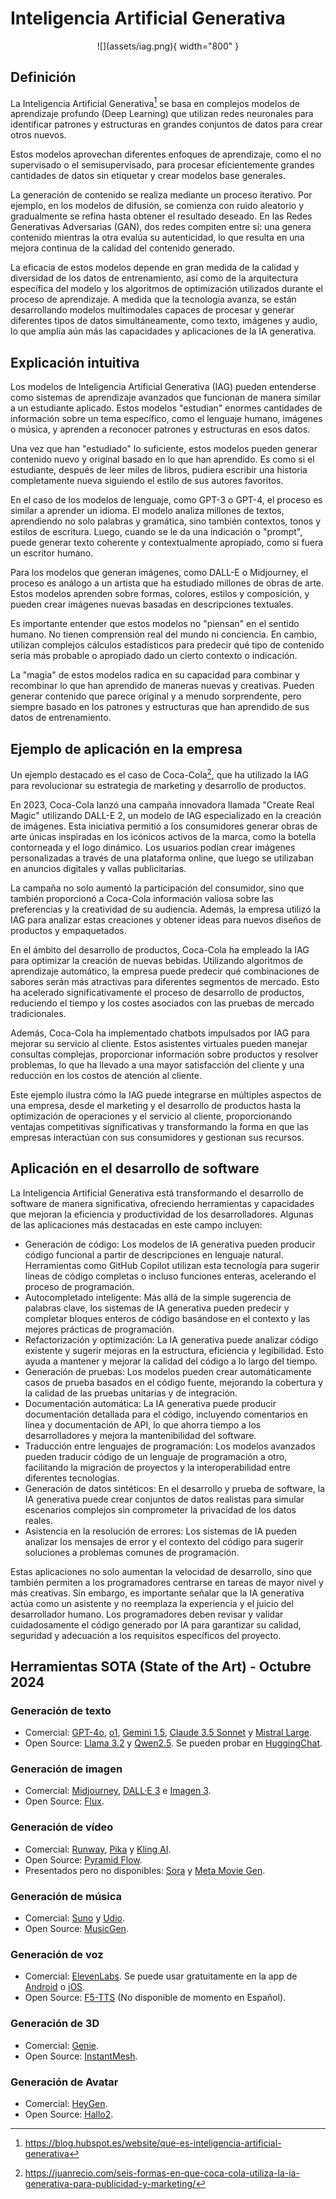 # Inteligencia Artificial Generativa

<center>
![](assets/iag.png){ width="800" }
</center>

## Definición

La Inteligencia Artificial Generativa[^1] se basa en complejos modelos de aprendizaje profundo (Deep Learning) que utilizan redes neuronales para identificar patrones y estructuras en grandes conjuntos de datos para crear otros nuevos.

Estos modelos aprovechan diferentes enfoques de aprendizaje, como el no supervisado o el semisupervisado, para procesar eficientemente grandes cantidades de datos sin etiquetar y crear modelos base generales.

La generación de contenido se realiza mediante un proceso iterativo. Por ejemplo, en los modelos de difusión, se comienza con ruido aleatorio y gradualmente se refina hasta obtener el resultado deseado. En las Redes Generativas Adversarias (GAN), dos redes compiten entre sí: una genera contenido mientras la otra evalúa su autenticidad, lo que resulta en una mejora continua de la calidad del contenido generado.

La eficacia de estos modelos depende en gran medida de la calidad y diversidad de los datos de entrenamiento, así como de la arquitectura específica del modelo y los algoritmos de optimización utilizados durante el proceso de aprendizaje. A medida que la tecnología avanza, se están desarrollando modelos multimodales capaces de procesar y generar diferentes tipos de datos simultáneamente, como texto, imágenes y audio, lo que amplía aún más las capacidades y aplicaciones de la IA generativa.

## Explicación intuitiva

Los modelos de Inteligencia Artificial Generativa (IAG) pueden entenderse como sistemas de aprendizaje avanzados que funcionan de manera similar a un estudiante aplicado. Estos modelos "estudian" enormes cantidades de información sobre un tema específico, como el lenguaje humano, imágenes o música, y aprenden a reconocer patrones y estructuras en esos datos.

Una vez que han "estudiado" lo suficiente, estos modelos pueden generar contenido nuevo y original basado en lo que han aprendido. Es como si el estudiante, después de leer miles de libros, pudiera escribir una historia completamente nueva siguiendo el estilo de sus autores favoritos.

En el caso de los modelos de lenguaje, como GPT-3 o GPT-4, el proceso es similar a aprender un idioma. El modelo analiza millones de textos, aprendiendo no solo palabras y gramática, sino también contextos, tonos y estilos de escritura. Luego, cuando se le da una indicación o "prompt", puede generar texto coherente y contextualmente apropiado, como si fuera un escritor humano.

Para los modelos que generan imágenes, como DALL-E o Midjourney, el proceso es análogo a un artista que ha estudiado millones de obras de arte. Estos modelos aprenden sobre formas, colores, estilos y composición, y pueden crear imágenes nuevas basadas en descripciones textuales.

Es importante entender que estos modelos no "piensan" en el sentido humano. No tienen comprensión real del mundo ni conciencia. En cambio, utilizan complejos cálculos estadísticos para predecir qué tipo de contenido sería más probable o apropiado dado un cierto contexto o indicación.

La "magia" de estos modelos radica en su capacidad para combinar y recombinar lo que han aprendido de maneras nuevas y creativas. Pueden generar contenido que parece original y a menudo sorprendente, pero siempre basado en los patrones y estructuras que han aprendido de sus datos de entrenamiento.

## Ejemplo de aplicación en la empresa

Un ejemplo destacado es el caso de Coca-Cola[^2], que ha utilizado la IAG para revolucionar su estrategia de marketing y desarrollo de productos.

En 2023, Coca-Cola lanzó una campaña innovadora llamada "Create Real Magic" utilizando DALL-E 2, un modelo de IAG especializado en la creación de imágenes. Esta iniciativa permitió a los consumidores generar obras de arte únicas inspiradas en los icónicos activos de la marca, como la botella contorneada y el logo dinámico. Los usuarios podían crear imágenes personalizadas a través de una plataforma online, que luego se utilizaban en anuncios digitales y vallas publicitarias.

La campaña no solo aumentó la participación del consumidor, sino que también proporcionó a Coca-Cola información valiosa sobre las preferencias y la creatividad de su audiencia. Además, la empresa utilizó la IAG para analizar estas creaciones y obtener ideas para nuevos diseños de productos y empaquetados.

En el ámbito del desarrollo de productos, Coca-Cola ha empleado la IAG para optimizar la creación de nuevas bebidas. Utilizando algoritmos de aprendizaje automático, la empresa puede predecir qué combinaciones de sabores serán más atractivas para diferentes segmentos de mercado. Esto ha acelerado significativamente el proceso de desarrollo de productos, reduciendo el tiempo y los costes asociados con las pruebas de mercado tradicionales.

Además, Coca-Cola ha implementado chatbots impulsados por IAG para mejorar su servicio al cliente. Estos asistentes virtuales pueden manejar consultas complejas, proporcionar información sobre productos y resolver problemas, lo que ha llevado a una mayor satisfacción del cliente y una reducción en los costos de atención al cliente.

Este ejemplo ilustra cómo la IAG puede integrarse en múltiples aspectos de una empresa, desde el marketing y el desarrollo de productos hasta la optimización de operaciones y el servicio al cliente, proporcionando ventajas competitivas significativas y transformando la forma en que las empresas interactúan con sus consumidores y gestionan sus recursos.

## Aplicación en el desarrollo de software

La Inteligencia Artificial Generativa está transformando el desarrollo de software de manera significativa, ofreciendo herramientas y capacidades que mejoran la eficiencia y productividad de los desarrolladores. Algunas de las aplicaciones más destacadas en este campo incluyen:

- Generación de código: Los modelos de IA generativa pueden producir código funcional a partir de descripciones en lenguaje natural. Herramientas como GitHub Copilot utilizan esta tecnología para sugerir líneas de código completas o incluso funciones enteras, acelerando el proceso de programación.
- Autocompletado inteligente: Más allá de la simple sugerencia de palabras clave, los sistemas de IA generativa pueden predecir y completar bloques enteros de código basándose en el contexto y las mejores prácticas de programación.
- Refactorización y optimización: La IA generativa puede analizar código existente y sugerir mejoras en la estructura, eficiencia y legibilidad. Esto ayuda a mantener y mejorar la calidad del código a lo largo del tiempo.
- Generación de pruebas: Los modelos pueden crear automáticamente casos de prueba basados en el código fuente, mejorando la cobertura y la calidad de las pruebas unitarias y de integración.
- Documentación automática: La IA generativa puede producir documentación detallada para el código, incluyendo comentarios en línea y documentación de API, lo que ahorra tiempo a los desarrolladores y mejora la mantenibilidad del software.
- Traducción entre lenguajes de programación: Los modelos avanzados pueden traducir código de un lenguaje de programación a otro, facilitando la migración de proyectos y la interoperabilidad entre diferentes tecnologías.
- Generación de datos sintéticos: En el desarrollo y prueba de software, la IA generativa puede crear conjuntos de datos realistas para simular escenarios complejos sin comprometer la privacidad de los datos reales.
- Asistencia en la resolución de errores: Los sistemas de IA pueden analizar los mensajes de error y el contexto del código para sugerir soluciones a problemas comunes de programación.

Estas aplicaciones no solo aumentan la velocidad de desarrollo, sino que también permiten a los programadores centrarse en tareas de mayor nivel y más creativas. Sin embargo, es importante señalar que la IA generativa actúa como un asistente y no reemplaza la experiencia y el juicio del desarrollador humano. Los programadores deben revisar y validar cuidadosamente el código generado por IA para garantizar su calidad, seguridad y adecuación a los requisitos específicos del proyecto.

## Herramientas SOTA (State of the Art) - Octubre 2024

### Generación de texto

* Comercial: [GPT-4o](https://openai.com/index/hello-gpt-4o/), [o1](https://openai.com/o1/), [Gemini 1.5](https://blog.google/technology/ai/google-gemini-next-generation-model-february-2024/), [Claude 3.5 Sonnet](https://www.anthropic.com/news/claude-3-5-sonnet) y [Mistral Large](https://mistral.ai/technology/#models). 
* Open Source: [Llama 3.2](https://www.llama.com) y [Qwen2.5](https://huggingface.co/collections/Qwen/qwen25-66e81a666513e518adb90d9e). Se pueden probar en [HuggingChat](https://huggingface.co/chat/).

### Generación de imagen

* Comercial: [Midjourney](https://www.midjourney.com/home), [DALL·E 3](https://openai.com/index/dall-e-3/) e [Imagen 3](https://deepmind.google/technologies/imagen-3/).
* Open Source: [Flux](https://huggingface.co/black-forest-labs/FLUX.1-dev).

### Generación de vídeo

* Comercial: [Runway](https://runwayml.com), [Pika](https://pika.art) y [Kling AI](https://klingai.com).
* Open Source: [Pyramid Flow](https://huggingface.co/rain1011/pyramid-flow-sd3).
* Presentados pero no disponibles: [Sora](https://openai.com/index/sora/) y [Meta Movie Gen](https://ai.meta.com/research/movie-gen/).

### Generación de música

* Comercial: [Suno](https://suno.com) y [Udio](https://www.udio.com).
* Open Source: [MusicGen](https://huggingface.co/facebook/musicgen-large).

### Generación de voz

* Comercial: [ElevenLabs](https://elevenlabs.io). Se puede usar gratuitamente en la app de [Android](https://play.google.com/store/apps/details?id=io.elevenlabs.readerapp) o [iOS](https://apps.apple.com/us/app/elevenlabs-reader-ai-audio/id6479373050).
* Open Source: [F5-TTS](https://github.com/SWivid/F5-TTS) (No disponible de momento en Español).

### Generación de 3D

* Comercial: [Genie](https://lumalabs.ai/genie?view=create).
* Open Source: [InstantMesh](https://huggingface.co/TencentARC/InstantMesh).

### Generación de Avatar

* Comercial: [HeyGen](https://www.heygen.com).
* Open Source: [Hallo2](https://fudan-generative-vision.github.io/hallo2/#/).


[^1]: https://blog.hubspot.es/website/que-es-inteligencia-artificial-generativa

[^2]: https://juanrecio.com/seis-formas-en-que-coca-cola-utiliza-la-ia-generativa-para-publicidad-y-marketing/